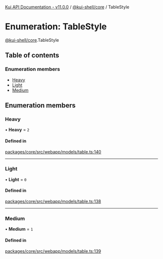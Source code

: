 [Kui API Documentation - v11.0.0](../README.md) / [@kui-shell/core](../modules/kui_shell_core.md) / TableStyle

# Enumeration: TableStyle

[@kui-shell/core](../modules/kui_shell_core.md).TableStyle

## Table of contents

### Enumeration members

- [Heavy](kui_shell_core.TableStyle.md#heavy)
- [Light](kui_shell_core.TableStyle.md#light)
- [Medium](kui_shell_core.TableStyle.md#medium)

## Enumeration members

### Heavy

• **Heavy** = `2`

#### Defined in

[packages/core/src/webapp/models/table.ts:140](https://github.com/kubernetes-sigs/kui/blob/kui/packages/core/src/webapp/models/table.ts#L140)

---

### Light

• **Light** = `0`

#### Defined in

[packages/core/src/webapp/models/table.ts:138](https://github.com/kubernetes-sigs/kui/blob/kui/packages/core/src/webapp/models/table.ts#L138)

---

### Medium

• **Medium** = `1`

#### Defined in

[packages/core/src/webapp/models/table.ts:139](https://github.com/kubernetes-sigs/kui/blob/kui/packages/core/src/webapp/models/table.ts#L139)
